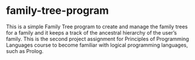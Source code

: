 # family-tree-program
This is a simple Family Tree program to create and manage the family trees for a family and it keeps a track of the ancestral hierarchy of the user’s family. This is the second project assignment for Principles of Programming Languages course to become familiar with logical programming languages, such as Prolog.
